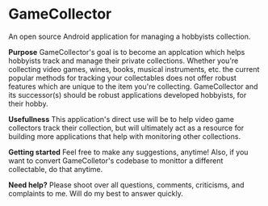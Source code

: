 # GameCollector
An open source Android application for managing a hobbyists collection.

**Purpose**
GameCollector's goal is to become an applcation which helps hobbyists track and manage their private collections.
Whether you're collecting video games, wines, books, musical instruments, etc. the current popular methods for tracking 
your collectables does not offer robust features which are unique to the item you're collecting. GameCollector and its successor(s)
should be robust applications developed hobbyists, for their hobby.

**Usefullness**
This application's direct use will be to help video game collectors track their collection, but will ultimately act as a resource 
for building more applications that help with monitoring other collections.

**Getting started**
Feel free to make any suggestions, anytime! Also, if you want to convert GameColletor's codebase to monittor a different collectable,
do that anytime.

**Need help?**
Please shoot over all questions, comments, criticisms, and complaints to me. Will do my best to answer quickly.
